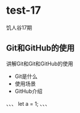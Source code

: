 # test-17
饥人谷17期

## Git和GitHub的使用

讲解Git和Git和GitHub的使用

- Git是什么
- 使用场景
- GitHub介绍

、、、
let a = 1;
、、、
